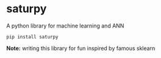# saturpy
A python library for machine learning and ANN

```
pip install saturpy
```








**Note:** writing this library for fun inspired by famous sklearn 
